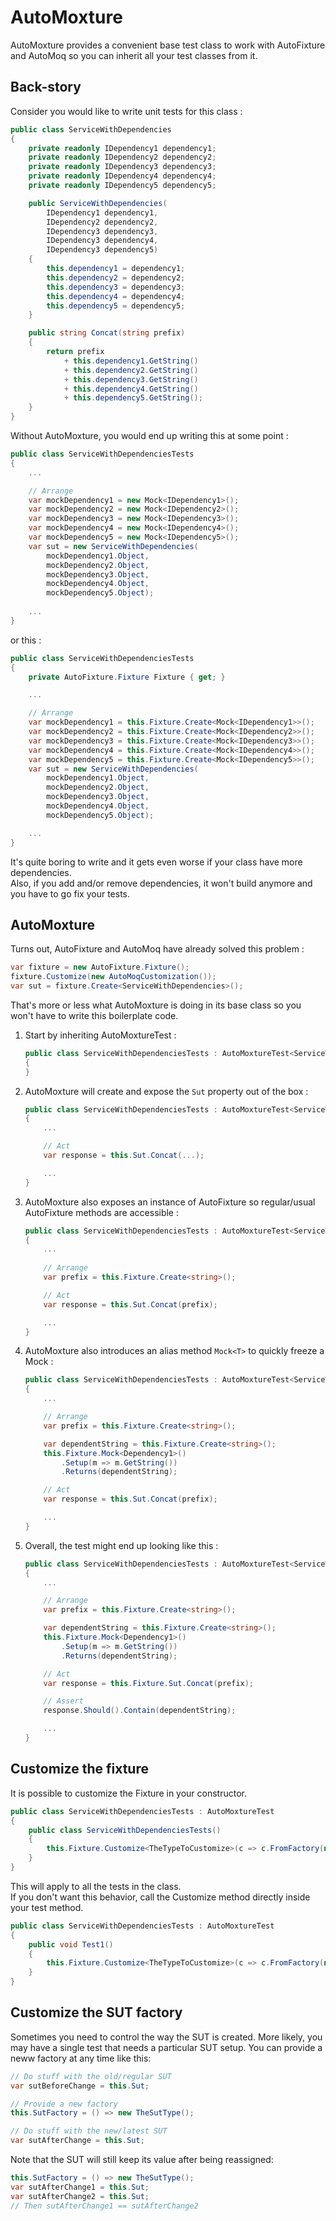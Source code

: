 # AutoMoxture
AutoMoxture provides a convenient base test class to work with AutoFixture and AutoMoq so you can inherit all your test classes from it.

## Back-story

Consider you would like to write unit tests for this class :
```cs
public class ServiceWithDependencies
{
    private readonly IDependency1 dependency1;
    private readonly IDependency2 dependency2;
    private readonly IDependency3 dependency3;
    private readonly IDependency4 dependency4;
    private readonly IDependency5 dependency5;

    public ServiceWithDependencies(
        IDependency1 dependency1,
        IDependency2 dependency2,
        IDependency3 dependency3,
        IDependency3 dependency4,
        IDependency3 dependency5)
    {
        this.dependency1 = dependency1;
        this.dependency2 = dependency2;
        this.dependency3 = dependency3;
        this.dependency4 = dependency4;
        this.dependency5 = dependency5;
    }

    public string Concat(string prefix)
    {
        return prefix
            + this.dependency1.GetString()
            + this.dependency2.GetString()
            + this.dependency3.GetString()
            + this.dependency4.GetString()
            + this.dependency5.GetString();
    }
}
```

Without AutoMoxture, you would end up writing this at some point :
```cs
public class ServiceWithDependenciesTests
{
    ...

    // Arrange
    var mockDependency1 = new Mock<IDependency1>();
    var mockDependency2 = new Mock<IDependency2>();
    var mockDependency3 = new Mock<IDependency3>();
    var mockDependency4 = new Mock<IDependency4>();
    var mockDependency5 = new Mock<IDependency5>();
    var sut = new ServiceWithDependencies(
        mockDependency1.Object,
        mockDependency2.Object,
        mockDependency3.Object,
        mockDependency4.Object,
        mockDependency5.Object);
    
    ...
}
```

or this :
```cs
public class ServiceWithDependenciesTests
{
    private AutoFixture.Fixture Fixture { get; }

    ...

    // Arrange
    var mockDependency1 = this.Fixture.Create<Mock<IDependency1>>();
    var mockDependency2 = this.Fixture.Create<Mock<IDependency2>>();
    var mockDependency3 = this.Fixture.Create<Mock<IDependency3>>();
    var mockDependency4 = this.Fixture.Create<Mock<IDependency4>>();
    var mockDependency5 = this.Fixture.Create<Mock<IDependency5>>();
    var sut = new ServiceWithDependencies(
        mockDependency1.Object,
        mockDependency2.Object,
        mockDependency3.Object,
        mockDependency4.Object,
        mockDependency5.Object);

    ...
}
```

It's quite boring to write and it gets even worse if your class have more dependencies.  
Also, if you add and/or remove dependencies, it won't build anymore and you have to go fix your tests.

## AutoMoxture

Turns out, AutoFixture and AutoMoq have already solved this problem :
```cs
var fixture = new AutoFixture.Fixture();
fixture.Customize(new AutoMoqCustomization());
var sut = fixture.Create<ServiceWithDependencies>();
```

That's more or less what AutoMoxture is doing in its base class so you won't have to write this boilerplate code.

1. Start by inheriting AutoMoxtureTest :
    ```cs
    public class ServiceWithDependenciesTests : AutoMoxtureTest<ServiceWithDependencies>
    {
    }
    ```

2. AutoMoxture will create and expose the `Sut` property out of the box :
    ```cs
    public class ServiceWithDependenciesTests : AutoMoxtureTest<ServiceWithDependencies>
    {
        ...

        // Act
        var response = this.Sut.Concat(...);

        ...
    }
    ```

3. AutoMoxture also exposes an instance of AutoFixture so regular/usual AutoFixture methods are accessible :
    ```cs
    public class ServiceWithDependenciesTests : AutoMoxtureTest<ServiceWithDependencies>
    {
        ...
        
        // Arrange
        var prefix = this.Fixture.Create<string>();

        // Act
        var response = this.Sut.Concat(prefix);

        ...
    }
    ```

4. AutoMoxture also introduces an alias method `Mock<T>` to quickly freeze a Mock :
    ```cs
    public class ServiceWithDependenciesTests : AutoMoxtureTest<ServiceWithDependencies>
    {
        ...

        // Arrange
        var prefix = this.Fixture.Create<string>();

        var dependentString = this.Fixture.Create<string>();
        this.Fixture.Mock<Dependency1>()
            .Setup(m => m.GetString())
            .Returns(dependentString);

        // Act
        var response = this.Sut.Concat(prefix);

        ...
    }
    ```

5. Overall, the test might end up looking like this :
    ```cs
    public class ServiceWithDependenciesTests : AutoMoxtureTest<ServiceWithDependencies>
    {
        ...

        // Arrange
        var prefix = this.Fixture.Create<string>();

        var dependentString = this.Fixture.Create<string>();
        this.Fixture.Mock<Dependency1>()
            .Setup(m => m.GetString())
            .Returns(dependentString);

        // Act
        var response = this.Fixture.Sut.Concat(prefix);

        // Assert
        response.Should().Contain(dependentString);

        ...
    }
    ```

## Customize the fixture
It is possible to customize the Fixture in your constructor.
```cs
public class ServiceWithDependenciesTests : AutoMoxtureTest
{
    public class ServiceWithDependenciesTests()
    {
        this.Fixture.Customize<TheTypeToCustomize>(c => c.FromFactory(new MethodInvoker(new GreedyConstructorQuery())));
    }
}
```

This will apply to all the tests in the class.  
If you don't want this behavior, call the Customize method directly inside your test method.
```cs
public class ServiceWithDependenciesTests : AutoMoxtureTest
{
    public void Test1()
    {
        this.Fixture.Customize<TheTypeToCustomize>(c => c.FromFactory(new MethodInvoker(new GreedyConstructorQuery())));
    }
}
```

## Customize the SUT factory
Sometimes you need to control the way the SUT is created.
More likely, you may have a single test that needs a particular SUT setup.
You can provide a neww factory at any time like this:
```cs
// Do stuff with the old/regular SUT
var sutBeforeChange = this.Sut;

// Provide a new factory
this.SutFactory = () => new TheSutType();

// Do stuff with the new/latest SUT
var sutAfterChange = this.Sut;
```

Note that the SUT will still keep its value after being reassigned:
```cs
this.SutFactory = () => new TheSutType();
var sutAfterChange1 = this.Sut;
var sutAfterChange2 = this.Sut;
// Then sutAfterChange1 == sutAfterChange2
```